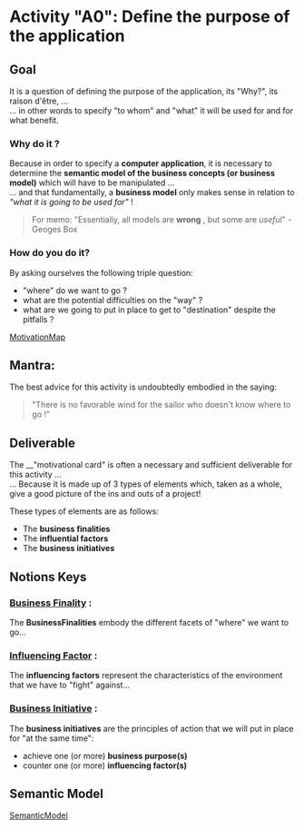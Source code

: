 # Activity "A0": Define the purpose of the application

## Goal
It is a question of defining the purpose of the application, its "Why?", its raison d'être, ...   
... in other words to specify "to whom" and "what" it will be used for and for what benefit.

### Why do it ?
Because in order to specify a __computer application__, it is necessary to determine the __semantic model of the business concepts (or business model)__ which will have to be manipulated ...   
... and that fundamentally, a __business model__ only makes sense in relation to _"what it is going to be used for"_ !
> For memo: "Essentially, all models are __wrong__ , but some are _useful_" - Geoges Box

### How do you do it?
By asking ourselves the following triple question: 
* "where" do we want to go ?
* what are the potential difficulties on the "way" ?
* what are we going to put in place to get to "destination" despite the pitfalls ?

[MotivationMap](https://github.com/iPlumb3r/BizApp-Spec-Methodo/blob/master/_Images/MotivationMap.png)

## Mantra: 
The best advice for this activity is undoubtedly embodied in the saying:
> "There is no favorable wind for the sailor who doesn't know where to go !"

## Deliverable
The __"motivational card" is often a necessary and sufficient deliverable for this activity ...     
... Because it is made up of 3 types of elements which, taken as a whole, give a good picture of the ins and outs of a project!

These types of elements are as follows:
* The __business finalities__
* The __influential factors__
* The __business initiatives__ 
 
## Notions Keys

### <a href="https://github.com/iPlumb3r/pEAr4pEEr/blob/master/1_Semantic/Conceptionary/%23BusinessFinality.md">Business Finality</a> :    
The __BusinessFinalities__ embody the different facets of "where" we want to go...
  
### <a href="https://github.com/iPlumb3r/pEAr4pEEr/blob/master/1_Semantic/Conceptionary/%23InfluencingFactor.md">Influencing Factor</a> :   
The __influencing factors__ represent the characteristics of the environment that we have to "fight" against...
  
### <a href="https://github.com/iPlumb3r/pEAr4pEEr/blob/master/1_Semantic/Conceptionary/%23BusinessInitiative.md">Business Initiative</a> :   
The __business initiatives__ are the principles of action that we will put in place for "at the same time":
* achieve one (or more) __business purpose(s)__
* counter one (or more) __influencing factor(s)__ 


## Semantic Model
[SemanticModel](https://github.com/iPlumb3r/BizApp-Spec-Methodo/blob/master/_Images/MotivationMap_SM.png)

